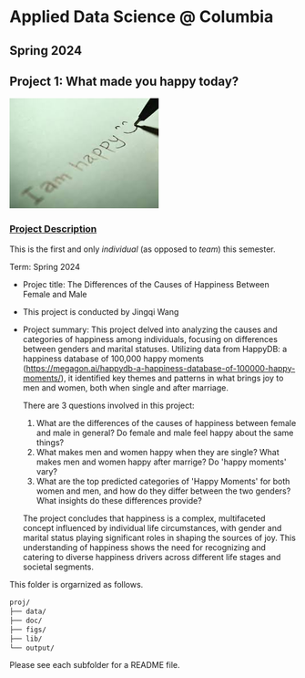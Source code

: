 # Applied Data Science @ Columbia
## Spring 2024
## Project 1: What made you happy today?

![image](figs/title.jpeg)

### [Project Description](doc/Proj1_desc.md)
This is the first and only *individual* (as opposed to *team*) this semester. 

Term: Spring 2024

+ Projec title: The Differences of the Causes of Happiness Between Female and Male
+ This project is conducted by Jingqi Wang

+ Project summary: This project delved into analyzing the causes and categories of happiness among individuals, focusing on differences between genders and marital statuses. Utilizing data from HappyDB: a happiness database of 100,000 happy moments (https://megagon.ai/happydb-a-happiness-database-of-100000-happy-moments/), it identified key themes and patterns in what brings joy to men and women, both when single and after marriage.
 
  There are 3 questions involved in this project:
  1. What are the differences of the causes of happiness between female and male in general? Do female and male feel happy about the same things?
  2. What makes men and women happy when they are single? What makes men and women happy after marrige? Do 'happy moments' vary?
  3. What are the top predicted categories of 'Happy Moments' for both women and men, and how do they differ between the two genders? What insights do these differences provide?

  The project concludes that happiness is a complex, multifaceted concept influenced by individual life circumstances, with gender and marital status playing significant roles in shaping the sources of joy. This understanding of happiness shows the need for recognizing and catering to diverse happiness drivers across different life stages and societal segments.
 


This folder is orgarnized as follows.

```
proj/
├── data/
├── doc/
├── figs/
├── lib/
└── output/
```

Please see each subfolder for a README file.
